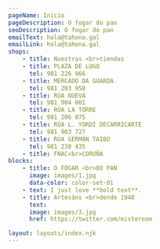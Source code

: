 ```yaml
---
pageName: Inicio
pageDescription: O fogar do pan
seoDescription: O fogar do pan
emailText: hola@tahona.gal
emailLink: hola@tahona.gal
shops:
    - title: Nuestras <br>tiendas
    - title: PLAZA DE LUGO
      tel: 981 226 966
    - title: MERCADO DA GUARDA
      tel: 981 203 958
    - title: RÚA NUEVA
      tel: 981 904 001
    - title: RÚA LA TORRE
      tel: 981 206 075
    - title: RÚA L. YORDI DECARRICARTE
      tel: 981 903 727
    - title: RÚA GERMÁN TAIBO
      tel: 981 238 435
    - title: FNAC<br>CORUÑA
blocks:
    - title: O FOGAR <br>DO PAN
      image: images/1.jpg
      data-color: color-set-01
    - text: I just love **bold text**.
    - title: Artesáns <br>dende 1948
      text:
      image: images/3.jpg
      href: https://twitter.com/misteroom

layout: layouts/index.njk
---
```

